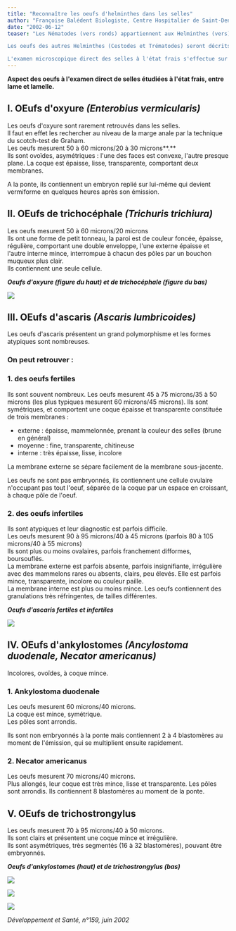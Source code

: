 ```yaml
---
title: "Reconnaître les oeufs d'helminthes dans les selles"
author: "Françoise Balédent Biologiste, Centre Hospitalier de Saint-Denis, 93205, France."
date: "2002-06-12"
teaser: "Les Nématodes (vers ronds) appartiennent aux Helminthes (vers). L'examen des selles permet de mettre en évidence la présence d'oeufs pour certains de ces vers : oxyure, trichocéphale, ascaris, ankylostome, trichostrongylus.

Les oeufs des autres Helminthes (Cestodes et Trématodes) seront décrits dans un prochain numéro, ainsi que les formes larvaires. De même, les méthodes de prélèvement et les techniques de concentration feront l'objet d'un prochain article.

L'examen microscopique direct des selles à l'état frais s'effectue sur un prélèvement dilué dans une goutte d'eau physiologique et examiné entre lame et lamelle. L'examen au faible grossissement (objectif 10) permet de retrouver rapidement les oeufs de grande taille. Cet examen doit toujours être complété par la recherche de parasites à un plus fort grossissement (objectif 40)."
---
```


**Aspect des oeufs à l'examen direct de selles étudiées à l'état frais, entre lame et lamelle.**

## I. OEufs d'oxyure _(Enterobius vermicularis)_

Les oeufs d'oxyure sont rarement retrouvés dans les selles.  
Il faut en effet les rechercher au niveau de la marge anale par la technique du scotch-test de Graham.  
Les oeufs mesurent 50 à 60 microns/20 à 30 microns**.**  
Ils sont ovoïdes, asymétriques : l'une des faces est convexe, l'autre presque plane. La coque est épaisse, lisse, transparente, comportant deux membranes.

A la ponte, ils contiennent un embryon replié sur lui-même qui devient vermiforme en quelques heures après son émission.

## II. OEufs de trichocéphale _(Trichuris trichiura)_

Les oeufs mesurent 50 à 60 microns/20 microns  
Ils ont une forme de petit tonneau, la paroi est de couleur foncée, épaisse, régulière, comportant une double enveloppe, l'une externe épaisse et l'autre interne mince, interrompue à chacun des pôles par un bouchon muqueux plus clair.  
Ils contiennent une seule cellule.

_**Oeufs d'oxyure (figure du haut) et de trichocéphale (figure du bas)**_


![](i885-1.jpg)


## III. OEufs d'ascaris _(Ascaris lumbricoides)_

Les oeufs d'ascaris présentent un grand polymorphisme et les formes atypiques sont nombreuses.

### On peut retrouver :

### 1. des oeufs fertiles

Ils sont souvent nombreux. Les oeufs mesurent 45 à 75 microns/35 à 50 microns (les plus typiques mesurent 60 microns/45 microns). Ils sont symétriques, et comportent une coque épaisse et transparente constituée de trois membranes :

*   externe : épaisse, mammelonnée, prenant la couleur des selles (brune en général)
*   moyenne : fine, transparente, chitineuse
*   interne : très épaisse, lisse, incolore

La membrane externe se sépare facilement de la membrane sous-jacente.

Les oeufs ne sont pas embryonnés, ils contiennent une cellule ovulaire n'occupant pas tout l'oeuf, séparée de la coque par un espace en croissant, à chaque pôle de l'oeuf.

### 2. des oeufs infertiles

Ils sont atypiques et leur diagnostic est parfois difficile.  
Les oeufs mesurent 90 à 95 microns/40 à 45 microns (parfois 80 à 105 microns/40 à 55 microns)  
Ils sont plus ou moins ovalaires, parfois franchement difformes, boursouflés.  
La membrane externe est parfois absente, parfois insignifiante, irrégulière avec des mammelons rares ou absents, clairs, peu élevés. Elle est parfois mince, transparente, incolore ou couleur paille.  
La membrane interne est plus ou moins mince. Les oeufs contiennent des granulations très réfringentes, de tailles différentes.

_**Oeufs d'ascaris fertiles et infertiles**_


![](i885-2.jpg)


## IV. OEufs d'ankylostomes _(Ancylostoma duodenale, Necator americanus)_

Incolores, ovoïdes, à coque mince.

### 1. Ankylostoma duodenale

Les oeufs mesurent 60 microns/40 microns.  
La coque est mince, symétrique.  
Les pôles sont arrondis.

Ils sont non embryonnés à la ponte mais contiennent 2 à 4 blastomères au moment de l'émission, qui se multiplient ensuite rapidement.

### 2. Necator americanus

Les oeufs mesurent 70 microns/40 microns.  
Plus allongés, leur coque est très mince, lisse et transparente. Les pôles sont arrondis. Ils contiennent 8 blastomères au moment de la ponte.

## V. OEufs de trichostrongylus

Les oeufs mesurent 70 à 95 microns/40 à 50 microns.  
Ils sont clairs et présentent une coque mince et irrégulière.  
Ils sont asymétriques, très segmentés (16 à 32 blastomères), pouvant être embryonnés.

_**Oeufs d'ankylostomes (haut) et de trichostrongylus (bas)**_


![](i885-3.jpg)



![](i885-4.jpg)



![](i885-5.jpg)


_Développement et Santé, n°159, juin 2002_